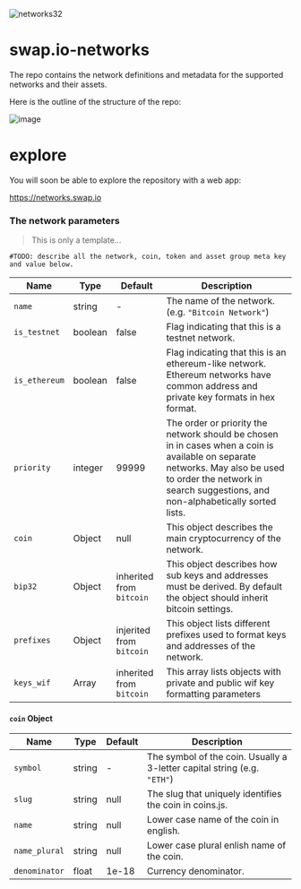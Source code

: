 ![networks32](https://user-images.githubusercontent.com/22708849/129374679-39debe8e-ff75-46d7-a651-bd831b5646bb.png)


# swap.io-networks

The repo contains the network definitions and metadata for the supported networks and their assets.

Here is the outline of the structure of the repo:

![image](https://user-images.githubusercontent.com/22708849/134170629-0f2d19f7-b732-4732-b4d4-3467f7c25a8e.png)


# explore

You will soon be able to explore the repository with a web app:

https://networks.swap.io

### The network parameters

> This is only a template...

```
#TODO: describe all the network, coin, token and asset group meta key and value below.
```

Name | Type | Default | Description | 
------ | ------ | ------ | ------ |
`name` | string | - | The name of the network. (e.g. `"Bitcoin Network"`) 
`is_testnet` | boolean | false | Flag indicating that this is a testnet network.  
`is_ethereum` | boolean | false | Flag indicating that this is an ethereum-like network. Ethereum networks have common address and private key formats in hex format. 
`priority` | integer | 99999 | The order or priority the network should be chosen in in cases when a coin is available on separate networks. May also be used to order the network in search suggestions, and non-alphabetically sorted lists.
`coin` | Object | null | This object describes the main cryptocurrency of the network.
`bip32` | Object | inherited from `bitcoin` | This object describes how sub keys and addresses must be derived. By default the object should inherit bitcoin settings.
`prefixes` | Object | injerited from `bitcoin` | This object lists different prefixes used to format keys and addresses of the network.
`keys_wif` | Array | inherited from `bitcoin` | This array lists objects with private and public wif key formatting parameters

#### `coin` Object

Name | Type | Default | Description | 
------ | ------ | ------ | ------ |
`symbol` | string | - | The symbol of the coin. Usually a 3-letter capital string (e.g. `"ETH"`) 
`slug` | string | null | The slug that uniquely identifies the coin in coins.js.
`name` | string | null|  Lower case name of the coin in english.
`name_plural` | string | null | Lower case plural enlish name of the coin.
`denominator` | float | 1e-18 | Currency denominator.

